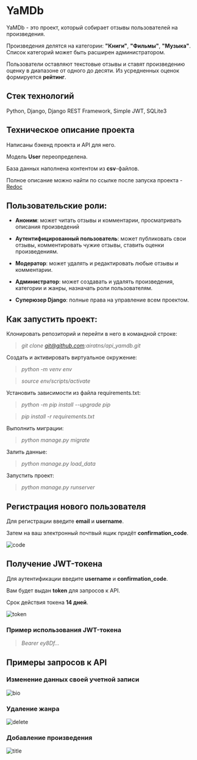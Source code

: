 # YaMDb

YaMDb - это проект, который собирает отзывы пользователей на произведения.

Произведения делятся на категории: **"Книги"**, **"Фильмы"**, **"Музыка"**. Список категорий может быть расширен администратором.

Пользователи оставляют текстовые отзывы и ставят произведению оценку в диапазоне от одного до десяти. Из усредненных оценок формируется **рейтинг**.

## **Стек технологий**

Python, Django, Django REST Framework, Simple JWT, SQLite3

## **Техническое описание проекта**

Написаны бэкенд проекта и API для него.

Модель **User** переопределена.

База данных наполнена контентом из **csv**-файлов. 

Полное описание можно найти по ссылке после запуска проекта - <a href="http://127.0.0.1:8000/redoc" target="_blank">Redoc</a>

## **Пользовательские роли:**

* **Аноним**: может читать отзывы и комментарии, просматривать описания произведений

* **Аутентифицированный пользователь**: может публиковать свои отзывы, комментировать чужие отзывы, ставить оценки произведениям.

* **Модератор**: может удалять и редактировать любые отзывы и комментарии.

* **Администратор**: может создавать и удалять произведения, категории и жанры, назначать роли пользователям.

* **Суперюзер Django**: полные права на управление всем проектом.

## **Как запустить проект:**

Клонировать репозиторий и перейти в него в командной строке:

>*git clone git@github.com:airatns/api_yamdb.git*

Cоздать и активировать виртуальное окружение:

>*python -m venv env*

>*source env/scripts/activate*

Установить зависимости из файла requirements.txt:

>*python -m pip install --upgrade pip*

>*pip install -r requirements.txt*

Выполнить миграции:

>*python manage.py migrate*

Залить данные:

>*python manage.py load_data*

Запустить проект:

>*python manage.py runserver*

## **Регистрация нового пользователя**
Для регистрации введите **email** и **username**.

Затем на ваш электронный почтвый ящик придёт **confirmation_code**.

![code](https://user-images.githubusercontent.com/96816183/182865245-3efea538-0ec7-4d16-b8cc-a2a16c1edff4.png)

## **Получение JWT-токена**
Для аутентификации введите **username** и **confirmation_code**.

Вам будет выдан **token** для запросов к API.

Срок действия токена **14 дней**.

![token](https://user-images.githubusercontent.com/96816183/182865510-7f50333d-cf47-40d5-926d-5bcecbb2081d.png)

### **Пример использования JWT-токена**

>*Bearer ey8Df...*


## **Примеры запросов к API**

### **Изменение данных своей учетной записи**

![bio](https://user-images.githubusercontent.com/96816183/182865718-c9ba2d37-d00f-4a6f-8ecd-eb06a9376adc.png)

### **Удаление жанра**

![delete](https://user-images.githubusercontent.com/96816183/182865799-c96ff4d1-be79-4d89-ac7f-2f440c695f8b.png)

### **Добавление произведения**

![title](https://user-images.githubusercontent.com/96816183/182866123-b80f1a88-dbd5-497b-bb0d-4248252db3d9.png)
